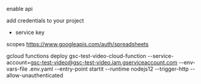 enable api

add credentials to your project
- service key

scopes
https://www.googleapis.com/auth/spreadsheets

gcloud functions deploy gsc-test-video-cloud-function --service-account=gsc-test-video@gsc-test-video.iam.gserviceaccount.com --env-vars-file .env.yaml --entry-point startit --runtime nodejs12 --trigger-http --allow-unauthenticated